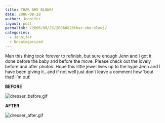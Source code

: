 ```yaml
---
title: THAR SHE BLOWS!
date: 2006-08-28
author: Jennifer
layout: post
permalink: /2006/08/28/20060828thar-she-blows/
categories:
  - Jennifer
  - Uncategorized
---
```

Man this thing took forever to refinish, but sure enough Jenn and I got it done before the baby and before the move. Please check out the lovely before and after photos. Hope this little jewel lives up to the hype Jenn and I have been giving it&#8230;and if not well just don&#8217;t leave a comment how &#8217;bout that! I&#8217;m out!

**BEFORE**

<img id="image10" alt="dresser_before.gif" src="http://static.squarespace.com/static/50db6bb3e4b015296cd43789/50dfa5b1e4b0dc6320e0b5ea/50dfa5b1e4b0dc6320e0b5f2/1156772171000/?format=original" />

**AFTER**

<img id="image11" alt="dresser_after.gif" src="http://static.squarespace.com/static/50db6bb3e4b015296cd43789/50dfa5b1e4b0dc6320e0b5ea/50dfa5b1e4b0dc6320e0b5f5/1156772321000/?format=original" />
